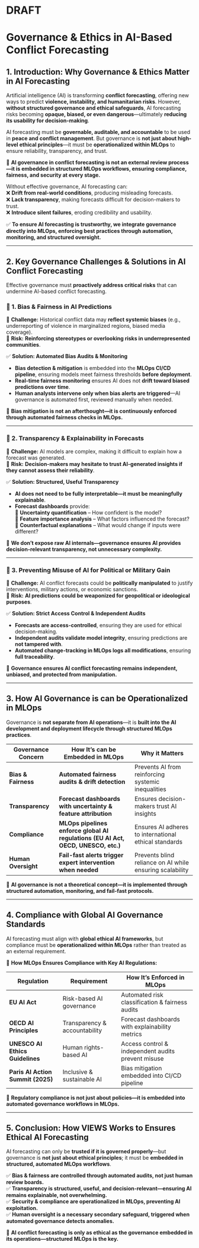 # DRAFT

# **Governance & Ethics in AI-Based Conflict Forecasting**  

## **1. Introduction: Why Governance & Ethics Matter in AI Forecasting**  

Artificial intelligence (AI) is transforming **conflict forecasting**, offering new ways to predict **violence, instability, and humanitarian risks**. However, **without structured governance and ethical safeguards**, AI forecasting risks becoming **opaque, biased, or even dangerous**—ultimately **reducing its usability for decision-making**.  

AI forecasting must be **governable, auditable, and accountable** to be used in **peace and conflict management**. But governance is **not just about high-level ethical principles**—it must be **operationalized within MLOps** to ensure reliability, transparency, and trust.  

🚀 **AI governance in conflict forecasting is not an external review process—it is embedded in structured MLOps workflows, ensuring compliance, fairness, and security at every stage.**  

Without effective governance, AI forecasting can:  
❌ **Drift from real-world conditions**, producing misleading forecasts.  
❌ **Lack transparency**, making forecasts difficult for decision-makers to trust.  
❌ **Introduce silent failures**, eroding credibility and usability.  

✅ **To ensure AI forecasting is trustworthy, we integrate governance directly into MLOps, enforcing best practices through automation, monitoring, and structured oversight.**  

---

## **2. Key Governance Challenges & Solutions in AI Conflict Forecasting**  

Effective governance must **proactively address critical risks** that can undermine AI-based conflict forecasting.  

### **🔹 1. Bias & Fairness in AI Predictions**  
📌 **Challenge:** Historical conflict data may **reflect systemic biases** (e.g., underreporting of violence in marginalized regions, biased media coverage).  
📌 **Risk:** **Reinforcing stereotypes or overlooking risks in underrepresented communities**.  

✅ **Solution: Automated Bias Audits & Monitoring**  
- **Bias detection & mitigation** is embedded into the **MLOps CI/CD pipeline**, ensuring models meet fairness thresholds **before deployment**.  
- **Real-time fairness monitoring** ensures AI does not **drift toward biased predictions over time**.  
- **Human analysts intervene only when bias alerts are triggered**—AI governance is automated first, reviewed manually when needed.  

🔹 **Bias mitigation is not an afterthought—it is continuously enforced through automated fairness checks in MLOps.**  

---

### **🔹 2. Transparency & Explainability in Forecasts**  
📌 **Challenge:** AI models are complex, making it difficult to explain how a forecast was generated.  
📌 **Risk:** **Decision-makers may hesitate to trust AI-generated insights if they cannot assess their reliability**.  

✅ **Solution: Structured, Useful Transparency**  
- **AI does not need to be fully interpretable—it must be meaningfully explainable**.  
- **Forecast dashboards** provide:  
  🔹 **Uncertainty quantification** – How confident is the model?  
  🔹 **Feature importance analysis** – What factors influenced the forecast?  
  🔹 **Counterfactual explanations** – What would change if inputs were different?  

🔹 **We don’t expose raw AI internals—governance ensures AI provides decision-relevant transparency, not unnecessary complexity.**  

---

### **🔹 3. Preventing Misuse of AI for Political or Military Gain**  
📌 **Challenge:** AI conflict forecasts could be **politically manipulated** to justify interventions, military actions, or economic sanctions.  
📌 **Risk:** **AI predictions could be weaponized for geopolitical or ideological purposes**.  

✅ **Solution: Strict Access Control & Independent Audits**  
- **Forecasts are access-controlled**, ensuring they are used for ethical decision-making.  
- **Independent audits validate model integrity**, ensuring predictions are **not tampered with**.  
- **Automated change-tracking in MLOps logs all modifications**, ensuring **full traceability**.  

🔹 **Governance ensures AI conflict forecasting remains independent, unbiased, and protected from manipulation.**  


---

## **3. How AI Governance is can be Operationalized in MLOps**  

Governance is **not separate from AI operations**—it is **built into the AI development and deployment lifecycle through structured MLOps practices**.  

| **Governance Concern**  | **How It’s can be Embedded in MLOps** | **Why it Matters** |
|------------------------|------------------------------|--------------------|
| **Bias & Fairness** | **Automated fairness audits & drift detection** | Prevents AI from reinforcing systemic inequalities |
| **Transparency** | **Forecast dashboards with uncertainty & feature attribution** | Ensures decision-makers trust AI insights |
| **Compliance** | **MLOps pipelines enforce global AI regulations (EU AI Act, OECD, UNESCO, etc.)** | Ensures AI adheres to international ethical standards |
| **Human Oversight** | **Fail-fast alerts trigger expert intervention when needed** | Prevents blind reliance on AI while ensuring scalability |

🚀 **AI governance is not a theoretical concept—it is implemented through structured automation, monitoring, and fail-fast protocols.**  

---

## **4. Compliance with Global AI Governance Standards**  

AI forecasting must align with **global ethical AI frameworks**, but compliance must be **operationalized within MLOps** rather than treated as an external requirement.  

📌 **How MLOps Ensures Compliance with Key AI Regulations:**  

| **Regulation**                 | **Requirement** | **How It’s Enforced in MLOps** |
|---------------------------------|----------------|----------------------------------|
| **EU AI Act**                   | Risk-based AI governance | Automated risk classification & fairness audits |
| **OECD AI Principles**           | Transparency & accountability | Forecast dashboards with explainability metrics |
| **UNESCO AI Ethics Guidelines**  | Human rights-based AI | Access control & independent audits prevent misuse |
| **Paris AI Action Summit (2025)** | Inclusive & sustainable AI | Bias mitigation embedded into CI/CD pipeline |

🚀 **Regulatory compliance is not just about policies—it is embedded into automated governance workflows in MLOps.**  

---

## **5. Conclusion: How VIEWS Works to Ensures Ethical AI Forecasting**  

AI forecasting can only be **trusted if it is governed properly**—but governance is **not just about ethical principles**; it must be **embedded in structured, automated MLOps workflows**.  

✅ **Bias & fairness are controlled through automated audits, not just human review boards.**  
✅ **Transparency is structured, useful, and decision-relevant—ensuring AI remains explainable, not overwhelming.**  
✅ **Security & compliance are operationalized in MLOps, preventing AI exploitation.**  
✅ **Human oversight is a necessary secondary safeguard, triggered when automated governance detects anomalies.**  

🚀 **AI conflict forecasting is only as ethical as the governance embedded in its operations—structured MLOps is the key.**  
